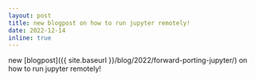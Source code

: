 ```yaml
---
layout: post
title: new blogpost on how to run jupyter remotely!
date: 2022-12-14
inline: true
---
```


new [blogpost]({{ site.baseurl }}/blog/2022/forward-porting-jupyter/)  on how to run jupyter remotely! 
